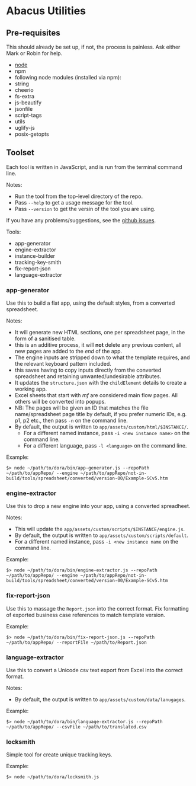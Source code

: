 # Abacus Utilities

## Pre-requisites
This should already be set up, if not, the process is painless. Ask either Mark or Robin for help.
 * [node](http://nodejs.org/)
 * npm
 * following node modules (installed via npm):
  * string
  * cheerio
  * fs-extra
  * js-beautify
  * jsonfile
  * script-tags
  * utils
  * uglify-js
  * posix-getopts

## Toolset
Each tool is written in JavaScript, and is run from the terminal command line.

Notes:
 * Run the tool from the top-level directory of the repo.
 * Pass `--help` to get a usage message for the tool.
 * Pass `--version` to get the versin of the tool you are using.

If you have any problems/suggestions, see the [github issues](https://github.com/dresources/dora/issues
).

Tools:
 * app-generator
 * engine-extractor
 * instance-builder
 * tracking-key-smith
 * fix-report-json
 * language-extractor

### app-generator

Use this to build a flat app, using the default styles, from a converted spreadsheet.

Notes:
 * It will generate new HTML sections, one per spreadsheet page, in the form of a sanitised table.
  * this is an additive process, it will **not** delete any previous content, all new pages are added to the *end* of the app.
 * The engine inputs are stripped down to what the template requires, and the relevant keyboard pattern included.
  * this saves having to copy inputs directly from the converted spreadsheet and retaining unwanted/undesirable attributes.
 * It updates the `structure.json` with the `childElement` details to create a working app.
 * Excel sheets that start with *mf* are considered main flow pages. All others will be converted into popups.
 * NB: The pages will be given an ID that matches the file name/spreadsheet page title by default, if you prefer numeric IDs, e.g. p1, p2 etc., then pass `-n` on the command line.
 * By default, the output is written to `app/assets/custom/html/$INSTANCE/`.
   * For a different named instance, pass `-i <new instance name>` on the command line.
   * For a different language, pass `-l <language>` on the command line.

Example:
```
$> node ~/path/to/dora/bin/app-generator.js --repoPath ~/path/to/appRepo/ --engine ~/path/to/appRepo/not-in-build/tools/spreadsheet/converted/version-00/Example-SCv5.htm
```

### engine-extractor

Use this to drop a new engine into your app, using a converted spreadheet.

Notes:
 * This will update the `app/assets/custom/scripts/$INSTANCE/engine.js`.
 * By default, the output is written to `app/assets/custom/scripts/default`.
  * For a different named instance, pass `-i <new instance name` on the command line.

Example:
```
$> node ~/path/to/dora/bin/engine-extractor.js --repoPath ~/path/to/appRepo/ --engine ~/path/to/appRepo/not-in-build/tools/spreadsheet/converted/version-00/Example-SCv5.htm
```

### fix-report-json

Use this to massage the `Report.json` into the correct format. Fix formatting of exported business case references to match template version.

Example:
```
$> node ~/path/to/dora/bin/fix-report-json.js --repoPath ~/path/to/appRepo/ --reportFile ~/path/to/Report.json
```

### language-extractor

Use this to convert a Unicode csv text export from Excel into the correct format.

Notes:
 * By default, the output is written to `app/assets/custom/data/lanugages`.

Example:
```
$> node ~/path/to/dora/bin/language-extractor.js --repoPath ~/path/to/appRepo/ --csvFile ~/path/to/translated.csv
```

### locksmith

Simple tool for create unique tracking keys.

Example:
```
$> node ~/path/to/dora/locksmith.js
```
